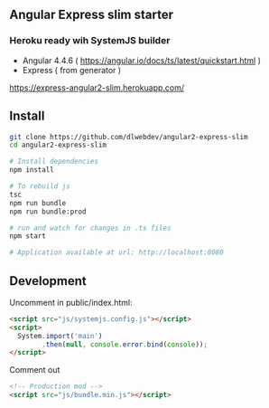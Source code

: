 ## Angular Express slim starter
### Heroku ready wih SystemJS builder

- Angular 4.4.6 ( https://angular.io/docs/ts/latest/quickstart.html )
- Express ( from generator )

https://express-angular2-slim.herokuapp.com/

## Install
```bash
git clone https://github.com/dlwebdev/angular2-express-slim
cd angular2-express-slim

# Install dependencies
npm install

# To rebuild js
tsc
npm run bundle
npm run bundle:prod

# run and watch for changes in .ts files
npm start

# Application available at url: http://localhost:8080
```

## Development
Uncomment in public/index.html:

```html
<script src="js/systemjs.config.js"></script>
<script>
  System.import('main')
        .then(null, console.error.bind(console));
</script>
```

Comment out
```html
<!-- Production mod -->
<script src="js/bundle.min.js"></script>
```
